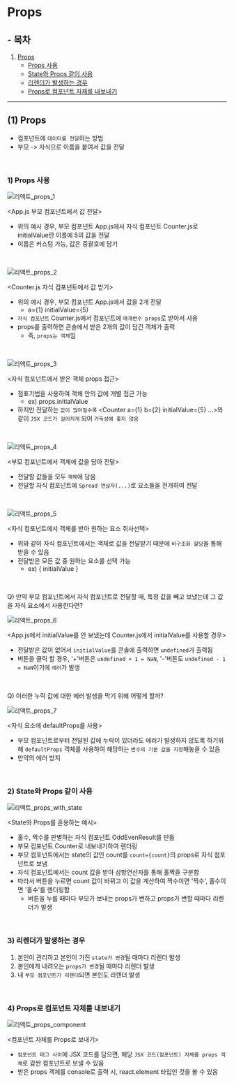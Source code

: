 # Props

## - 목차
1. [Props](#1-props)
    - [Props 사용](#1-props-사용)
    - [State와 Props 같이 사용](#2-state와-props-같이-사용)
    - [리렌더가 발생하는 경우](#3-리렌더가-발생하는-경우)
    - [Props로 컴포넌트 자체를 내보내기](#4-props로-컴포넌트-자체를-내보내기)

---

## (1) Props

- 컴포넌트에 `데이터를 전달`하는 방법
- 부모 -> 자식으로 이름을 붙여서 값을 전달

<br>

### **1) Props 사용**

![리액트_props_1](../img/React_props_1.png)

<App.js 부모 컴포넌트에서 값 전달>

- 위의 예시 경우, 부모 컴포넌트 App.js에서 자식 컴포넌트 Counter.js로 initialValue란 이름에 5의 값을 전달
- 이름은 커스텀 가능, 값은 중괄호에 담기

<br>

![리액트_props_2](../img/React_props_2.png)

<Counter.js 자식 컴포넌트에서 값 받기>

- 위의 예시 경우, 부모 컴포넌트 App.js에서 값을 2개 전달
  - a={1} initialValue={5}
- `자식 컴포넌트` Counter.js에서 컴포넌트에 `매개변수 props`로 받아서 사용
- props를 출력하면 콘솔에서 받은 2개의 값이 담긴 객체가 출력
  - 즉, `props는 객체`임

<br>

![리액트_props_3](../img/React_props_3.png)

<자식 컴포넌트에서 받은 객체 props 접근>

- 점표기법을 사용하여 객체 안의 값에 개별 접근 가능
  - ex) props.initialValue
- 하지만 전달하는 `값이 많아질수록` <Counter a={1} b={2} initialValue={5} ...>와 같이 `JSX 코드가 길어지게` 되어 `가독성에 좋지 않음`

<br>

![리액트_props_4](../img/React_props_4.png)

<부모 컴포넌트에서 객체에 값을 담아 전달>

- 전달할 값들을 모두 `객체`에 담음
- 전달할 자식 컴포넌트에 `Spread 연삱자(...)`로 요소들을 전개하여 전달

<br>

![리액트_props_5](../img/React_props_5.png)

<자식 컴포넌트에서 객체를 받아 원하는 요소 취사선택>

- 위와 같이 자식 컴포넌트에서는 객체로 값을 전달받기 때문에 `비구조화 할당`을 통해 받을 수 있음
- 전달받은 모든 값 중 원하는 요소를 선택 가능
  - ex) { initialValue }

<br>

Q) 만약 부모 컴포넌트에서 자식 컴포넌트로 전달할 때, 특정 값을 빼고 보냈는데 그 값을 자식 요소에서 사용한다면?

![리액트_props_6](../img/React_props_6.png)

<App.js에서 initialValue를 안 보냈는데 Counter.js에서 initialValue를 사용할 경우>

- 전달받은 값이 없어서 `initialValue`를 콘솔에 출력하면 `undefined`가 출력됨
- 버튼을 클릭 할 경우, '+'버튼은 `undefined + 1 = NaN`, '-'버튼도 `undefined - 1 = NaN`이기에 `에러`가 발생

<br>

Q) 이러한 누락 값에 대한 에러 발생을 막기 위해 어떻게 할까?

![리액트_props_7](../img/React_props_7.png)

<자식 요소에 defaultProps를 사용>

- 부모 컴포넌트로부터 전달된 값에 누락이 있더라도 에러가 발생하지 않도록 하기위해 `defaultProps` 객체를 사용하여 해당하는 `변수의 기본 값을 지정`해놓을 수 있음
- 만약의 에러 방지

<br>

### **2) State와 Props 같이 사용**

![리액트_props_with_state](../img/React_props_with_state.png)

<State와 Props를 혼용하는 예시>

- 홀수, 짝수를 판별하는 자식 컴포넌트 OddEvenResult를 만듦
- 부모 컴포넌트 Counter로 내보내기하여 렌더링
- 부모 컴포넌트에서는 state의 값인 count를 `count={count}`의 props로 자식 컴포넌트로 보냄
- 자식 컴포넌트에서는 count 값을 받아 삼항연산자를 통해 홀짝을 구분함
- 따라서 버튼을 누르면 count 값이 바뀌고 이 값을 계산하여 짝수이면 '짝수', 홀수이면 '홀수'를 렌더링함
  - 버튼을 누를 때마다 부모가 보내는 props가 변하고 props가 변할 때마다 리렌더가 발생

<br>

### **3) 리렌더가 발생하는 경우**
1) 본인이 관리하고 본인이 가진 `state가 변경`될 때마다 리렌더 발생
2) 본인에게 내려오는 `props가 변경`될 때마다 리렌더 발생
3) 내 `부모 컴포넌트가 리렌더`되면 본인도 리렌더 발생

<br>

### **4) Props로 컴포넌트 자체를 내보내기**

![리액트_props_component](../img/React_props_component.png)

<컴포넌트 자체를 Props로 보내기>

- `컴포넌트 태그 사이`에 JSX 코드를 담으면, 해당 `JSX 코드(컴포넌트) 자체를 props 객체`로 감싼 컴포넌트로 보낼 수 있음
- 받은 props 객체를 console로 출력 시, react.element 타입인 것을 볼 수 있음